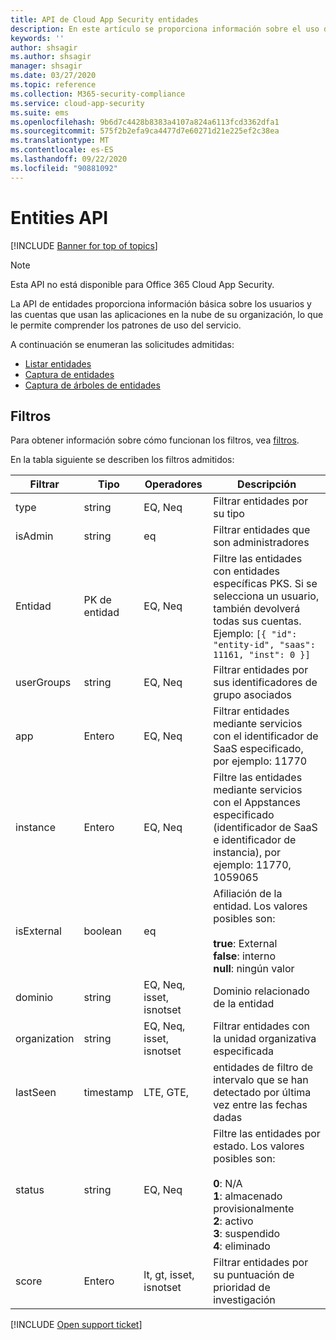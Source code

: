```yaml
---
title: API de Cloud App Security entidades
description: En este artículo se proporciona información sobre el uso de la API de entidades.
keywords: ''
author: shsagir
ms.author: shsagir
manager: shsagir
ms.date: 03/27/2020
ms.topic: reference
ms.collection: M365-security-compliance
ms.service: cloud-app-security
ms.suite: ems
ms.openlocfilehash: 9b6d7c4428b8383a4107a824a6113fcd3362dfa1
ms.sourcegitcommit: 575f2b2efa9ca4477d7e60271d21e225ef2c38ea
ms.translationtype: MT
ms.contentlocale: es-ES
ms.lasthandoff: 09/22/2020
ms.locfileid: "90881092"
---
```

# <a name="entities-api"></a>Entities API

[!INCLUDE [Banner for top of topics](includes/banner.md)]

> [!NOTE]
> Esta API no está disponible para Office 365 Cloud App Security.

La API de entidades proporciona información básica sobre los usuarios y las cuentas que usan las aplicaciones en la nube de su organización, lo que le permite comprender los patrones de uso del servicio.

A continuación se enumeran las solicitudes admitidas:

- [Listar entidades](api-entities-list.md)
- [Captura de entidades](api-entities-fetch.md)
- [Captura de árboles de entidades](api-entities-fetch-tree.md)

## <a name="filters"></a>Filtros

Para obtener información sobre cómo funcionan los filtros, vea [filtros](api-introduction.md#filters).

En la tabla siguiente se describen los filtros admitidos:

| Filtrar | Tipo | Operadores | Descripción |
| --- | --- | --- | --- |
| type| string | EQ, Neq | Filtrar entidades por su tipo |
| isAdmin | string | eq | Filtrar entidades que son administradores |
| Entidad | PK de entidad | EQ, Neq | Filtre las entidades con entidades específicas PKS. Si se selecciona un usuario, también devolverá todas sus cuentas. Ejemplo: `[{ "id": "entity-id", "saas": 11161, "inst": 0 }]` |
| userGroups |string | EQ, Neq | Filtrar entidades por sus identificadores de grupo asociados |
| app | Entero | EQ, Neq | Filtrar entidades mediante servicios con el identificador de SaaS especificado, por ejemplo: 11770 |
| instance | Entero | EQ, Neq | Filtre las entidades mediante servicios con el Appstances especificado (identificador de SaaS e identificador de instancia), por ejemplo: 11770, 1059065 |
| isExternal | boolean | eq | Afiliación de la entidad. Los valores posibles son:<br /><br />**true**: External<br />**false**: interno<br />**null**: ningún valor |
| dominio | string | EQ, Neq, isset, isnotset | Dominio relacionado de la entidad |
| organization | string | EQ, Neq, isset, isnotset | Filtrar entidades con la unidad organizativa especificada |
| lastSeen | timestamp | LTE, GTE, | entidades de filtro de intervalo que se han detectado por última vez entre las fechas dadas |
| status | string | EQ, Neq | Filtre las entidades por estado. Los valores posibles son:<br /><br />**0**: N/A<br />**1**: almacenado provisionalmente<br />**2**: activo<br />**3**: suspendido<br />**4**: eliminado |
| score | Entero | lt, gt, isset, isnotset | Filtrar entidades por su puntuación de prioridad de investigación |

[!INCLUDE [Open support ticket](includes/support.md)]
